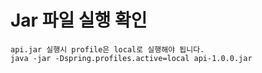 # Jar 파일 실행 확인
```
api.jar 실행시 profile은 local로 실행해야 됩니다.
java -jar -Dspring.profiles.active=local api-1.0.0.jar
```
